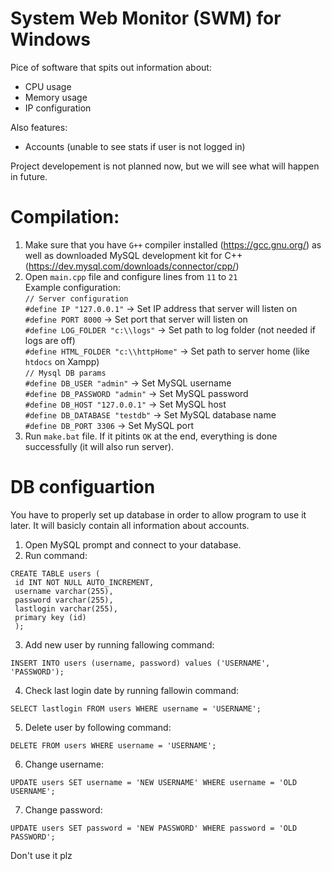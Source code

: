 # System Web Monitor (SWM) for Windows
Pice of software that spits out information about:
- CPU usage
- Memory usage
- IP configuration

Also features:
- Accounts (unable to see stats if user is not logged in)

Project developement is not planned now, but we will see what will happen in future.

# Compilation:
1. Make sure that you have ``G++`` compiler installed (https://gcc.gnu.org/) as well as downloaded MySQL development kit for C++ (https://dev.mysql.com/downloads/connector/cpp/)
2. Open ``main.cpp`` file and configure lines from ``11`` to ``21``\
Example configuration:\
``// Server configuration``\
``#define IP "127.0.0.1"`` -> Set IP address that server will listen on\
``#define PORT 8000`` -> Set port that server will listen on\
``#define LOG_FOLDER "c:\\logs"`` -> Set path to log folder (not needed if logs are off)\
``#define HTML_FOLDER "c:\\httpHome"`` -> Set path to server home (like ``htdocs`` on Xampp)\
``// Mysql DB params``\
``#define DB_USER "admin"`` -> Set MySQL username\
``#define DB_PASSWORD "admin"`` -> Set MySQL password\
``#define DB_HOST "127.0.0.1"`` -> Set MySQL host\
``#define DB_DATABASE "testdb"`` -> Set MySQL database name\
``#define DB_PORT 3306`` -> Set MySQL port
3. Run ``make.bat`` file. If it pitints ``OK`` at the end, everything is done successfully (it will also run server).

# DB configuartion
You have to properly set up database in order to allow program to use it later. It will basicly contain all information about accounts.
1. Open MySQL prompt and connect to your database.
2. Run command: 
```
CREATE TABLE users (
 id INT NOT NULL AUTO_INCREMENT,
 username varchar(255),
 password varchar(255),
 lastlogin varchar(255),
 primary key (id)
 );
 ```
3. Add new user by running fallowing command:
 ```
 INSERT INTO users (username, password) values ('USERNAME', 'PASSWORD');
```
4. Check last login date by running fallowin command:
```
SELECT lastlogin FROM users WHERE username = 'USERNAME';
```
5. Delete user by following command:
 ```
 DELETE FROM users WHERE username = 'USERNAME';
 ```
 6. Change username:
 ```
 UPDATE users SET username = 'NEW USERNAME' WHERE username = 'OLD USERNAME';
 ```
 
 7. Change password:
 ```
 UPDATE users SET password = 'NEW PASSWORD' WHERE password = 'OLD PASSWORD';
 ```
 
Don't use it plz
